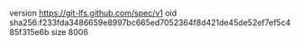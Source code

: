 version https://git-lfs.github.com/spec/v1
oid sha256:f233fda3486659e8997bc665ed7052364f8d421de45de52ef7ef5c485f315e6b
size 8006
